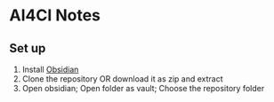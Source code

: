 # AI4CI Notes
## Set up
1. Install [Obsidian](https://obsidian.md/)
2. Clone the repository OR download it as zip and extract
3. Open obsidian; Open folder as vault; Choose the repository folder
